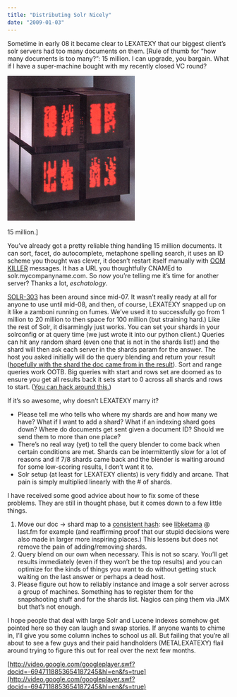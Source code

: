 ```yaml
---
title: "Distributing Solr Nicely"
date: "2009-01-03"
---
```


Sometime in early 08 it became clear to LEXATEXY that our biggest client’s solr servers had too many documents on them. \[Rule of thumb for “how many documents is too many?”: 15 million. I can upgrade, you bargain. What if I have a super-machine bought with my recently closed VC round? 

![10 million documents ONLY](images/cm2_small2.jpg)

15 million.\]

You’ve already got a pretty reliable thing handling 15 million documents. It can sort, facet, do autocomplete, metaphone spelling search, it uses an ID scheme you thought was clever, it doesn’t restart itself manually with [OOM KILLER](http://linux-mm.org/OOM_Killer) messages. It has a URL you thoughtfully CNAMEd to solr.mycompanyname.com. So _now_ you’re telling me it’s time for another server? Thanks a lot, _eschatology_.

[SOLR-303](https://issues.apache.org/jira/browse/SOLR-303) has been around since mid-07. It wasn’t really ready at all for anyone to use until mid-08, and then, of course, LEXATEXY snapped up on it like a zamboni running on fumes. We’ve used it to successfully go from 1 million to 20 million to then space for 100 million (but straining hard.) Like the rest of Solr, it disarmingly just works. You can set your shards in your solrconfig or at query time (we just wrote it into our python client.) Queries can hit any random shard (even one that is not in the shards list!) and the shard will then ask each server in the shards param for the answer. The host you asked initially will do the query blending and return your result ([hopefully with the shard the doc came from in the result](https://issues.apache.org/jira/browse/SOLR-705)). Sort and range queries work OOTB. Big queries with start and rows set are doomed as to ensure you get all results back it sets start to 0 across all shards and rows to start. ([You can hack around this.](https://issues.apache.org/jira/browse/SOLR-659))

If it’s so awesome, why doesn’t LEXATEXY marry it?

- Please tell me who tells who where my shards are and how many we have? What if I want to add a shard? What if an indexing shard goes down? Where do documents get sent given a document ID? Should we send them to more than one place? 
- There’s no real way (yet) to tell the query blender to come back when certain conditions are met. Shards can be intermittently slow for a lot of reasons and if 7/8 shards came back and the blender is waiting around for some low-scoring results, I don’t want it to.
- Solr setup (at least for LEXATEXY clients) is very fiddly and arcane. That pain is simply multiplied linearly with the # of shards.

I have received some good advice about how to fix some of these problems. They are still in thought phase, but it comes down to a few little things.

1. Move our doc -> shard map to a [consistent hash](http://en.wikipedia.org/wiki/Consistent_hashing): see [libketama](http://www.last.fm/user/RJ/journal/2007/04/10/rz_libketama_-_a_consistent_hashing_algo_for_memcache_clients) @ last.fm for example (and reaffirming proof that our stupid decisions were also made in larger more inspiring places.) This lessens but does not remove the pain of adding/removing shards.
2. Query blend on our own when necessary. This is not so scary. You’ll get results immediately (even if they won’t be the top results) and you can optimize for the kinds of things you want to do without getting stuck waiting on the last answer or perhaps a dead host.
3. Please figure out how to reliably instance and image a solr server across a group of machines. Something has to register them for the snapshooting stuff and for the shards list. Nagios can ping them via JMX but that’s not enough.

I hope people that deal with large Solr and Lucene indexes somehow get pointed here so they can laugh and swap stories. If anyone wants to chime in, I’ll give you some column inches to school us all. But failing that you’re all about to see a few guys and their paid handholders (METALEXATEXY) flail around trying to figure this out for real over the next few months.

[http://video.google.com/googleplayer.swf?docid=-6947118853654187245&hl=en&fs=true](http://video.google.com/googleplayer.swf?docid=-6947118853654187245&hl=en&fs=true)
